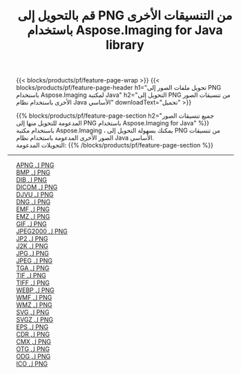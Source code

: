 ﻿---
title: قم بالتحويل إلى PNG من التنسيقات الأخرى باستخدام Aspose.Imaging for Java library 
weight: 3920
url: /ar/java/conversion/to/png 
lang: ar
langdirlevel: 2
locales: zh-hans,ja,it,ru,de,es,fr,nl,id,lt,pl,pt,vi,tr,ko,zh-hant,ar,hi,th,sv,cs,uk,he
description: باستخدام Aspose.Imaging ، يمكنك التحويل إلى PNG من تنسيقات أخرى باستخدام Java
---

{{< blocks/products/pf/feature-page-wrap >}}
{{< blocks/products/pf/feature-page-header h1="تحويل ملفات الصور إلى PNG باستخدام Aspose.Imaging لمكتبة Java" h2="التحويل إلى PNG من تنسيقات الصور الأخرى باستخدام نظام Java الأساسي" downloadText="تحميل" >}}


{{% blocks/products/pf/feature-page-section  h2="جميع تنسيقات الصور المدعومة للتحويل منها إلى PNG باستخدام Aspose.Imaging for Java" %}}
باستخدام مكتبة Aspose.Imaging ، يمكنك بسهولة التحويل إلى PNG من تنسيقات الصور الأخرى المدعومة باستخدام نظام Java الأساسي.
<br/>
التحويلات المدعومة:
{{% /blocks/products/pf/feature-page-section %}}
<div class="container-fluid productfamilypage bg-gray">
    <div class="convertypes bg-gray agp-content section">
        <div class="container">
		<hr style="margin-left:-20px;"/>
		<div class="row other-converters">
		    <div class='col-md-2 other-converter remove-lp remove-rp'><a href="/imaging/ar/java/conversion/apng-to-png" >APNG ل PNG</a></div>
<div class='col-md-2 other-converter remove-lp remove-rp'><a href="/imaging/ar/java/conversion/bmp-to-png" >BMP ل PNG</a></div>
<div class='col-md-2 other-converter remove-lp remove-rp'><a href="/imaging/ar/java/conversion/dib-to-png" >DIB ل PNG</a></div>
<div class='col-md-2 other-converter remove-lp remove-rp'><a href="/imaging/ar/java/conversion/dicom-to-png" >DICOM ل PNG</a></div>
<div class='col-md-2 other-converter remove-lp remove-rp'><a href="/imaging/ar/java/conversion/djvu-to-png" >DJVU ل PNG</a></div>
<div class='col-md-2 other-converter remove-lp remove-rp'><a href="/imaging/ar/java/conversion/dng-to-png" >DNG ل PNG</a></div>
<div class='col-md-2 other-converter remove-lp remove-rp'><a href="/imaging/ar/java/conversion/emf-to-png" >EMF ل PNG</a></div>
<div class='col-md-2 other-converter remove-lp remove-rp'><a href="/imaging/ar/java/conversion/emz-to-png" >EMZ ل PNG</a></div>
<div class='col-md-2 other-converter remove-lp remove-rp'><a href="/imaging/ar/java/conversion/gif-to-png" >GIF ل PNG</a></div>
<div class='col-md-2 other-converter remove-lp remove-rp'><a href="/imaging/ar/java/conversion/jpeg2000-to-png" >JPEG2000 ل PNG</a></div>
<div class='col-md-2 other-converter remove-lp remove-rp'><a href="/imaging/ar/java/conversion/jp2-to-png" >JP2 ل PNG</a></div>
<div class='col-md-2 other-converter remove-lp remove-rp'><a href="/imaging/ar/java/conversion/j2k-to-png" >J2K ل PNG</a></div>
<div class='col-md-2 other-converter remove-lp remove-rp'><a href="/imaging/ar/java/conversion/jpg-to-png" >JPG ل PNG</a></div>
<div class='col-md-2 other-converter remove-lp remove-rp'><a href="/imaging/ar/java/conversion/jpeg-to-png" >JPEG ل PNG</a></div>
<div class='col-md-2 other-converter remove-lp remove-rp'><a href="/imaging/ar/java/conversion/tga-to-png" >TGA ل PNG</a></div>
<div class='col-md-2 other-converter remove-lp remove-rp'><a href="/imaging/ar/java/conversion/tif-to-png" >TIF ل PNG</a></div>
<div class='col-md-2 other-converter remove-lp remove-rp'><a href="/imaging/ar/java/conversion/tiff-to-png" >TIFF ل PNG</a></div>
<div class='col-md-2 other-converter remove-lp remove-rp'><a href="/imaging/ar/java/conversion/webp-to-png" >WEBP ل PNG</a></div>
<div class='col-md-2 other-converter remove-lp remove-rp'><a href="/imaging/ar/java/conversion/wmf-to-png" >WMF ل PNG</a></div>
<div class='col-md-2 other-converter remove-lp remove-rp'><a href="/imaging/ar/java/conversion/wmz-to-png" >WMZ ل PNG</a></div>
<div class='col-md-2 other-converter remove-lp remove-rp'><a href="/imaging/ar/java/conversion/svg-to-png" >SVG ل PNG</a></div>
<div class='col-md-2 other-converter remove-lp remove-rp'><a href="/imaging/ar/java/conversion/svgz-to-png" >SVGZ ل PNG</a></div>
<div class='col-md-2 other-converter remove-lp remove-rp'><a href="/imaging/ar/java/conversion/eps-to-png" >EPS ل PNG</a></div>
<div class='col-md-2 other-converter remove-lp remove-rp'><a href="/imaging/ar/java/conversion/cdr-to-png" >CDR ل PNG</a></div>
<div class='col-md-2 other-converter remove-lp remove-rp'><a href="/imaging/ar/java/conversion/cmx-to-png" >CMX ل PNG</a></div>
<div class='col-md-2 other-converter remove-lp remove-rp'><a href="/imaging/ar/java/conversion/otg-to-png" >OTG ل PNG</a></div>
<div class='col-md-2 other-converter remove-lp remove-rp'><a href="/imaging/ar/java/conversion/odg-to-png" >ODG ل PNG</a></div>
<div class='col-md-2 other-converter remove-lp remove-rp'><a href="/imaging/ar/java/conversion/ico-to-png" >ICO ل PNG</a></div>
                </div>
        </div>
    </div>
</div>
<br/>

